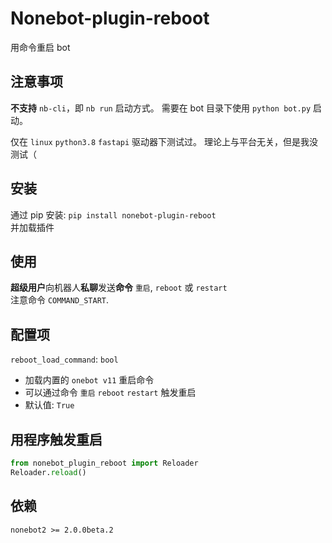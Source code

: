 # Nonebot-plugin-reboot 
用命令重启 bot 


## 注意事项
**不支持** `nb-cli`，即 `nb run` 启动方式。
需要在 bot 目录下使用 `python bot.py` 启动。

仅在 `linux` `python3.8` `fastapi` 驱动器下测试过。
理论上与平台无关，但是我没测试（


## 安装
通过 pip 安装:
`pip install nonebot-plugin-reboot`  
并加载插件


## 使用
**超级用户**向机器人**私聊**发送**命令** `重启`, `reboot` 或 `restart`  
注意命令 `COMMAND_START`.


## 配置项 
`reboot_load_command`: `bool` 
- 加载内置的 `onebot v11` 重启命令 
- 可以通过命令 `重启` `reboot` `restart` 触发重启 
- 默认值: `True` 


## 用程序触发重启
```python
from nonebot_plugin_reboot import Reloader
Reloader.reload()
```


## 依赖 
`nonebot2 >= 2.0.0beta.2` 